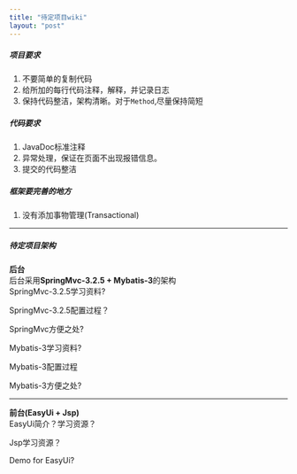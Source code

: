 ```yaml
---
title: "待定项目wiki"
layout: "post"
---
```


##### 项目要求

1. 不要简单的复制代码
2. 给所加的每行代码注释，解释，并记录日志
3. 保持代码整洁，架构清晰。对于`Method`,尽量保持简短

##### 代码要求

1. JavaDoc标准注释
2. 异常处理，保证在页面不出现报错信息。
3. 提交的代码整洁

##### 框架要完善的地方

1. 没有添加事物管理(Transactional)

----

##### 待定项目架构
**后台**  
后台采用**SpringMvc-3.2.5 + Mybatis-3**的架构  
SpringMvc-3.2.5学习资料?  

SpringMvc-3.2.5配置过程？  

SpringMvc方便之处?  

Mybatis-3学习资料?  

Mybatis-3配置过程  

Mybatis-3方便之处?  

----
**前台(EasyUi + Jsp)**  
EasyUi简介？学习资源？  

Jsp学习资源？  
  
Demo for EasyUi?  